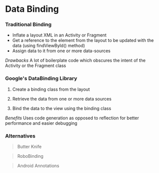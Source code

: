 # Data Binding

### Traditional Binding

* Inflate a layout XML in an Activity or Fragment
* Get a reference to the element from the layout to be updated with the data (using findViewById() method)
* Assign data to it from one or more data-sources

*Drawbacks*
A lot of boilerplate code which obscures the intent of the Activity or the Fragment class

### Google's DataBinding Library 

1. Create a binding class from the layout

2. Retrieve the data from one or more data sources 

3. Bind the data to the view using the binding class

*Benefits*
Uses code generation as opposed to reflection for better performance and easier debugging


### Alternatives

> Butter Knife
  
> RoboBinding

> Android Annotations

